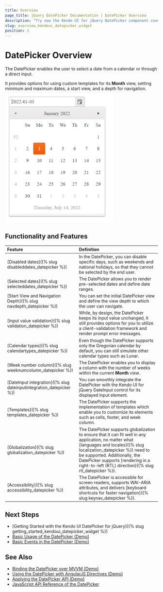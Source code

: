 ```yaml
---
title: Overview
page_title: jQuery DatePicker Documentation | DatePicker Overview
description: "Try now the Kendo UI for jQuery DatePicker component covering everything from disabling and selecting dates and managing its navigation depth to validating its input value and using its accessibility and globalization features."
slug: overview_kendoui_datepicker_widget
position: 1
---
```


# DatePicker Overview

The DatePicker enables the user to select a date from a calendar or through a direct input.

It provides options for using custom templates for its **Month** view, setting minimum and maximum dates, a start view, and a depth for navigation.

![Kendo UI for jQuery DatePicker with Basic Configuration](datepicker-basic.png)

## Functionality and Features

|Feature|Definition
|:---|:---
| [Disabled dates]({% slug disableddates_datepicker %})|In the DatePicker, you can disable specific days, such as weekends and national holidays, so that they cannot be selected by the end user.
| [Selected dates]({% slug selecteddates_datepicker %})|The DatePicker allows you to render pre-selected dates and define date ranges. 
| [Start View and Navigation Depth]({% slug navdepth_datepicker %})|You can set the initial DatePicker view and define the view depth to which the user can navigate.
| [Input value validation]({% slug validation_datepicker %})|While, by design, the DatePicker keeps its input value unchanged, it still provides options for you to utilize a client-validation framework and render prompt error messages. 
| [Calendar types]({% slug calendartypes_datepicker %})|Even though the DatePicker supports only the Gregorian calendar by default, you can still simulate other calendar types such as Lunar. 
| [Week number column]({% slug weeknumcolumn_datepicker %})|The DatePicker enables you to display a column with the number of weeks within the current **Month** view.
| [DateInput integration]({% slug dateinputintegration_datepicker %})|You can smoothly integrate the DatePicker with the Kendo UI for jQuery DateInput control for its displayed input element.
| [Templates]({% slug templates_datepicker %})|The DatePicker supports the implementation of templates which enable you to customize its elements such as cells, footer, and week column.   
| [Globalization]({% slug globalization_datepicker %})|The DatePicker supports globalization to ensure that it can fit well in any application, no matter what [languages and locales]({% slug localization_datepicker %}) need to be supported. Additionally, the DatePicker supports [rendering in a right-to-left (RTL) direction]({% slug rtl_datepicker %}).
| [Accessibility]({% slug accessibility_datepicker %})|The DatePicker is accessible for screen readers, supports WAI-ARIA attributes, and delivers [keyboard shortcuts for faster navigation]({% slug keynav_datepicker %}).


## Next Steps

* [Getting Started with the Kendo UI DatePicker for jQuery]({% slug getting_started_kendoui_datepicker_widget %})
* [Basic Usage of the DatePicker (Demo)](https://demos.telerik.com/kendo-ui/datepicker/index)
* [Basic Events in the DatePicker (Demo)](https://demos.telerik.com/kendo-ui/datepicker/events)

## See Also 

* [Binding the DatePicker over MVVM (Demo)](https://demos.telerik.com/kendo-ui/datepicker/keyboard-navigation)
* [Using the DatePicker with AngularJS Directives (Demo)](https://demos.telerik.com/kendo-ui/datepicker/angular)
* [Applying the DatePicker API (Demo)](https://demos.telerik.com/kendo-ui/datepicker/api)
* [JavaScript API Reference of the DatePicker](/api/javascript/ui/datepicker)
